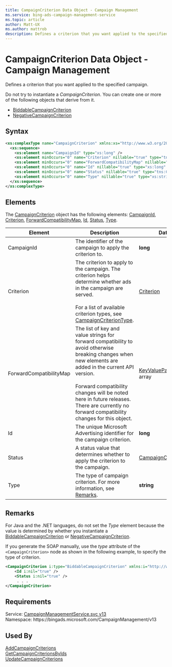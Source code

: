 ```yaml
---
title: CampaignCriterion Data Object - Campaign Management
ms.service: bing-ads-campaign-management-service
ms.topic: article
author: Matt-UX
ms.author: mattrob
description: Defines a criterion that you want applied to the specified campaign.
---
```

# CampaignCriterion Data Object - Campaign Management
Defines a criterion that you want applied to the specified campaign.

Do not try to instantiate a *CampaignCriterion*. You can create one or more of the following objects that derive from it.
- [BiddableCampaignCriterion](biddablecampaigncriterion.md)
- [NegativeCampaignCriterion](negativecampaigncriterion.md)

## Syntax
```xml
<xs:complexType name="CampaignCriterion" xmlns:xs="http://www.w3.org/2001/XMLSchema">
  <xs:sequence>
    <xs:element name="CampaignId" type="xs:long" />
    <xs:element minOccurs="0" name="Criterion" nillable="true" type="tns:Criterion" />
    <xs:element minOccurs="0" name="ForwardCompatibilityMap" nillable="true" type="q83:ArrayOfKeyValuePairOfstringstring" xmlns:q83="http://schemas.datacontract.org/2004/07/System.Collections.Generic" />
    <xs:element minOccurs="0" name="Id" nillable="true" type="xs:long" />
    <xs:element minOccurs="0" name="Status" nillable="true" type="tns:CampaignCriterionStatus" />
    <xs:element minOccurs="0" name="Type" nillable="true" type="xs:string" />
  </xs:sequence>
</xs:complexType>
```

## <a name="elements"></a>Elements

The [CampaignCriterion](campaigncriterion.md) object has the following elements: [CampaignId](#campaignid), [Criterion](#criterion), [ForwardCompatibilityMap](#forwardcompatibilitymap), [Id](#id), [Status](#status), [Type](#type).

|Element|Description|Data Type|
|-----------|---------------|-------------|
|<a name="campaignid"></a>CampaignId|The identifier of the campaign to apply the criterion to.|**long**|
|<a name="criterion"></a>Criterion|The criterion to apply to the campaign. The criterion helps determine whether ads in the campaign are served.<br/><br/>For a list of available criterion types, see [CampaignCriterionType](campaigncriteriontype.md).|[Criterion](criterion.md)|
|<a name="forwardcompatibilitymap"></a>ForwardCompatibilityMap|The list of key and value strings for forward compatibility to avoid otherwise breaking changes when new elements are added in the current API version.<br/><br/>Forward compatibility changes will be noted here in future releases. There are currently no forward compatibility changes for this object.|[KeyValuePairOfstringstring](keyvaluepairofstringstring.md) array|
|<a name="id"></a>Id|The unique Microsoft Advertising identifier for the campaign criterion.|**long**|
|<a name="status"></a>Status|A status value that determines whether to apply the criterion to the campaign.|[CampaignCriterionStatus](campaigncriterionstatus.md)|
|<a name="type"></a>Type|The type of campaign criterion. For more information, see [Remarks](#remarks).|**string**|

## <a name="remarks"></a>Remarks
For Java and the .NET languages, do not set the *Type* element because the value is determined by whether you instantiate a [BiddableCampaignCriterion](biddablecampaigncriterion.md) or [NegativeCampaignCriterion](negativecampaigncriterion.md).

If you generate the SOAP manually, use the *type* attribute of the `<CampaignCriterion>` node as shown in the following example, to specify the type of criterion.

```xml
<CampaignCriterion i:type="BiddableCampaignCriterion" xmlns:i="http://www.w3.org/2001/XMLSchema-instance">
    <Id i:nil="true" />
    <Status i:nil="true" />
     . . .
</CampaignCriterion>
```

## Requirements
Service: [CampaignManagementService.svc v13](https://campaign.api.bingads.microsoft.com/Api/Advertiser/CampaignManagement/v13/CampaignManagementService.svc)  
Namespace: https\://bingads.microsoft.com/CampaignManagement/v13  

## Used By
[AddCampaignCriterions](addcampaigncriterions.md)  
[GetCampaignCriterionsByIds](getcampaigncriterionsbyids.md)  
[UpdateCampaignCriterions](updatecampaigncriterions.md)  
